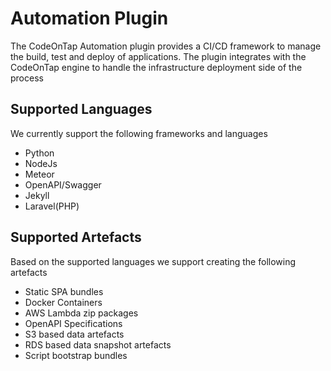 # Automation Plugin

The CodeOnTap Automation plugin provides a CI/CD framework to manage the build, test and deploy of applications.
The plugin integrates with the CodeOnTap engine to handle the infrastructure deployment side of the process

## Supported Languages

We currently support the following frameworks and languages

- Python
- NodeJs
- Meteor
- OpenAPI/Swagger
- Jekyll
- Laravel(PHP)

## Supported Artefacts

Based on the supported languages we support creating the following artefacts

- Static SPA bundles
- Docker Containers
- AWS Lambda zip packages
- OpenAPI Specifications
- S3 based data artefacts
- RDS based data snapshot artefacts
- Script bootstrap bundles
